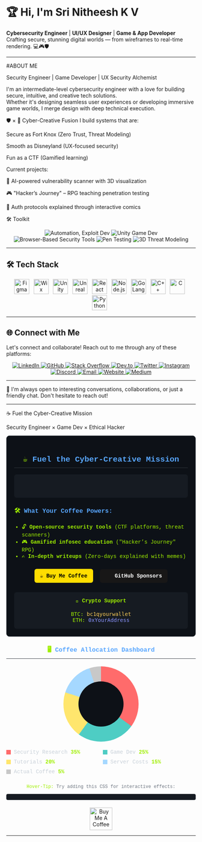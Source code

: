 # 🏆 Hi, I'm Sri Nitheesh K V 

**Cybersecurity Engineer** | **UI/UX Designer** | **Game & App Developer**  
Crafting secure, stunning digital worlds — from wireframes to real-time rendering. 💻🎮🛡️

---

#ABOUT ME 

Security Engineer | Game Developer | UX Security Alchemist

I'm an intermediate-level cybersecurity engineer with a love for building secure, intuitive, and creative tech solutions.  
Whether it's designing seamless user experiences or developing immersive game worlds, I merge design with deep technical execution.



🛡️ × 🎨 Cyber-Creative Fusion
I build systems that are:

Secure as Fort Knox (Zero Trust, Threat Modeling)

Smooth as Disneyland (UX-focused security)

Fun as a CTF (Gamified learning)

Current projects:

🧠 AI-powered vulnerability scanner with 3D visualization

🎮 "Hacker’s Journey" – RPG teaching penetration testing

🔗 Auth protocols explained through interactive comics

🛠️ Toolkit
<p align="center"> <img src="https://img.shields.io/badge/Python-3776AB?style=for-the-badge&logo=python&logoColor=white" title="Automation, Exploit Dev"/> <img src="https://img.shields.io/badge/C%23-239120?style=for-the-badge&logo=c-sharp&logoColor=white" title="Unity Game Dev"/> <img src="https://img.shields.io/badge/WebAssembly-654FF0?style=for-the-badge&logo=webassembly&logoColor=white" title="Browser-Based Security Tools"/> <img src="https://img.shields.io/badge/Kali_Linux-557C94?style=for-the-badge&logo=kali-linux&logoColor=white" title="Pen Testing"/> <img src="https://img.shields.io/badge/Blender-F5792A?style=for-the-badge&logo=blender&logoColor=white" title="3D Threat Modeling"/> </p>


---

## 🛠 Tech Stack

<div align="center">

  <img src="https://cdn.jsdelivr.net/gh/devicons/devicon/icons/figma/figma-original.svg" width="40" alt="Figma"/> &nbsp;
  <img src="https://cdn-icons-png.flaticon.com/512/5968/5968770.png" width="40" alt="Wix"/> &nbsp;
  <img src="https://cdn.jsdelivr.net/gh/devicons/devicon/icons/unity/unity-original.svg" width="40" alt="Unity"/> &nbsp;
  <img src="https://logowik.com/content/uploads/images/unreal-engine-icon1721420032.logowik.com.webp" width="40" alt="Unreal Engine"/> &nbsp;
  <img src="https://cdn.jsdelivr.net/gh/devicons/devicon/icons/react/react-original.svg" width="40" alt="React"/> &nbsp;
  <img src="https://cdn.jsdelivr.net/gh/devicons/devicon/icons/nodejs/nodejs-original.svg" width="40" alt="Node.js"/> &nbsp;
  <img src="https://cdn.jsdelivr.net/gh/devicons/devicon/icons/go/go-original.svg" width="40" alt="GoLang"/> &nbsp;
  <img src="https://cdn.jsdelivr.net/gh/devicons/devicon/icons/cplusplus/cplusplus-original.svg" width="40" alt="C++"/> &nbsp;
  <img src="https://cdn.jsdelivr.net/gh/devicons/devicon/icons/c/c-original.svg" width="40" alt="C"/> &nbsp;
  <img src="https://cdn.jsdelivr.net/gh/devicons/devicon/icons/python/python-original.svg" width="40" alt="Python"/> &nbsp;

</div>



---

## 🌐 Connect with Me

Let's connect and collaborate! Reach out to me through any of these platforms:

<p align="center">
  <!-- Professional & Coding -->
  <a href="https://www.linkedin.com/in/your-profile" target="_blank" rel="noopener noreferrer">
    <img src="https://img.shields.io/badge/-LinkedIn-0A66C2?style=for-the-badge&logo=linkedin&logoColor=white" alt="LinkedIn"/>
  </a>
  <a href="https://github.com/yourprofile" target="_blank" rel="noopener noreferrer">
    <img src="https://img.shields.io/badge/-GitHub-181717?style=for-the-badge&logo=github&logoColor=white" alt="GitHub"/>
  </a>
  <a href="https://stackoverflow.com/users/your-id" target="_blank" rel="noopener noreferrer">
    <img src="https://img.shields.io/badge/-Stack%20Overflow-F58025?style=for-the-badge&logo=stackoverflow&logoColor=white" alt="Stack Overflow"/>
  </a>
  <a href="https://dev.to/yourusername" target="_blank" rel="noopener noreferrer">
    <img src="https://img.shields.io/badge/-DEV.to-0A0A0A?style=for-the-badge&logo=dev.to&logoColor=white" alt="Dev.to"/>
  </a>

  <!-- Social Media -->
  <a href="https://twitter.com/yourhandle" target="_blank" rel="noopener noreferrer">
    <img src="https://img.shields.io/badge/-Twitter-1DA1F2?style=for-the-badge&logo=twitter&logoColor=white" alt="Twitter"/>
  </a>
  <a href="https://www.instagram.com/yourhandle" target="_blank" rel="noopener noreferrer">
    <img src="https://img.shields.io/badge/-Instagram-E4405F?style=for-the-badge&logo=instagram&logoColor=white" alt="Instagram"/>
  </a>
  <a href="https://discord.gg/your-invite" target="_blank" rel="noopener noreferrer">
    <img src="https://img.shields.io/badge/-Discord-5865F2?style=for-the-badge&logo=discord&logoColor=white" alt="Discord"/>
  </a>

  <!-- Contact & More -->
  <a href="mailto:your.email@example.com">
    <img src="https://img.shields.io/badge/-Email-D14836?style=for-the-badge&logo=gmail&logoColor=white" alt="Email"/>
  </a>
  <a href="https://yourwebsite.com" target="_blank" rel="noopener noreferrer">
    <img src="https://img.shields.io/badge/-Website-4285F4?style=for-the-badge&logo=google-chrome&logoColor=white" alt="Website"/>
  </a>
  <a href="https://medium.com/@yourusername" target="_blank" rel="noopener noreferrer">
    <img src="https://img.shields.io/badge/-Medium-12100E?style=for-the-badge&logo=medium&logoColor=white" alt="Medium"/>
  </a>
</p>

---

💬 I'm always open to interesting conversations, collaborations, or just a friendly chat. Don't hesitate to reach out!

---

☕ Fuel the Cyber-Creative Mission

Security Engineer × Game Dev × Ethical Hacker

<!-- Cyber-Coffee HTML Widget -->
<div align="center" style="font-family: 'Courier New', monospace; background: #0d1117; color: #9FEF00; border: 1px solid #30363d; border-radius: 8px; padding: 20px; max-width: 600px; margin: 0 auto;">
  
  <!-- Header -->
  <h2 style="border-bottom: 1px solid #30363d; padding-bottom: 10px;">
    ☕ <span style="color: #58a6ff;">Fuel the Cyber-Creative Mission</span>
  </h2>
  
  <!-- Code Block -->
  <pre style="background: #161b22; padding: 15px; border-radius: 6px; overflow-x: auto;">
<span style="color: #f97583;">
    <span style="color: #f97583;"></pre>

  <!-- Value Proposition -->
  <div style="text-align: left; margin: 20px 0;">
    <h3>🛠️ <span style="color: #58a6ff;">What Your Coffee Powers:</span></h3>
    <ul style="padding-left: 20px;">
      <li>🔓 <strong>Open-source security tools</strong> (CTF platforms, threat scanners)</li>
      <li>🎮 <strong>Gamified infosec education</strong> ("Hacker’s Journey" RPG)</li>
      <li>✍️ <strong>In-depth writeups</strong> (Zero-days explained with memes)</li>
    </ul>
  </div>

  <!-- Support Buttons -->
  <div style="margin: 25px 0;">
    <a href="https://buymeacoffee.com/yourhandle" target="_blank" style="background: #FFDD00; color: black; padding: 10px 15px; border-radius: 6px; text-decoration: none; font-weight: bold; margin: 0 5px; display: inline-block;">
      ☕ Buy Me Coffee
    </a>
    <a href="https://github.com/sponsors/yourhandle" target="_blank" style="background: #181717; color: white; padding: 10px 15px; border-radius: 6px; text-decoration: none; font-weight: bold; margin: 0 5px; display: inline-block;">
      <img src="https://github.githubassets.com/favicons/favicon.png" width="16" style="vertical-align: middle;"> GitHub Sponsors
    </a>
  </div>

  <!-- Crypto Section -->
  <div style="background: #161b22; padding: 15px; border-radius: 6px; margin-top: 15px;">
    <h4 style="margin-top: 0;">🔐 Crypto Support</h4>
    <div style="font-family: monospace; font-size: 14px;">
      <div>BTC: <span style="color: #f8cc57;">bc1qyourwallet</span></div>
      <div>ETH: <span style="color: #8b95ff;">0xYourAddress</span></div>
    </div>
  </div>
</div>

<div align="center" style="font-family: 'Courier New', monospace; max-width: 600px; margin: 20px auto;">
  
  <!-- Header -->
  <h3 style="color: #9FEF00; border-bottom: 1px solid #30363d; padding-bottom: 8px;">
    🖥️ <span style="color: #58a6ff;">Coffee Allocation Dashboard</span>
  </h3>
  
  <!-- Pie Chart -->
  <div style="position: relative; width: 200px; height: 200px; margin: 20px auto; border-radius: 50%; background: conic-gradient(
    #FF6B6B 0% 35%,    /* Security Research */
    #4ECDC4 35% 60%,   /* Game Dev */
    #FFE66D 60% 80%,   /* Tutorials */
    #A5D8FF 80% 95%,   /* Server Costs */
    #C8C8C8 95% 100%   /* Actual Coffee */
  );">
    <div style="position: absolute; width: 60%; height: 60%; background: #0d1117; border-radius: 50%; top: 20%; left: 20%;"></div>
  </div>
  
  <!-- Legend -->
  <div style="display: grid; grid-template-columns: repeat(2, 1fr); gap: 10px; text-align: left; margin-top: 20px;">
    <div style="display: flex; align-items: center;">
      <div style="width: 12px; height: 12px; background: #FF6B6B; margin-right: 8px;"></div>
      <span style="color: #c9d1d9;">Security Research <strong style="color: #9FEF00;">35%</strong></span>
    </div>
    <div style="display: flex; align-items: center;">
      <div style="width: 12px; height: 12px; background: #4ECDC4; margin-right: 8px;"></div>
      <span style="color: #c9d1d9;">Game Dev <strong style="color: #9FEF00;">25%</strong></span>
    </div>
    <div style="display: flex; align-items: center;">
      <div style="width: 12px; height: 12px; background: #FFE66D; margin-right: 8px;"></div>
      <span style="color: #c9d1d9;">Tutorials <strong style="color: #9FEF00;">20%</strong></span>
    </div>
    <div style="display: flex; align-items: center;">
      <div style="width: 12px; height: 12px; background: #A5D8FF; margin-right: 8px;"></div>
      <span style="color: #c9d1d9;">Server Costs <strong style="color: #9FEF00;">15%</strong></span>
    </div>
    <div style="display: flex; align-items: center;">
      <div style="width: 12px; height: 12px; background: #C8C8C8; margin-right: 8px;"></div>
      <span style="color: #c9d1d9;">Actual Coffee <strong style="color: #9FEF00;">5%</strong></span>
    </div>
  </div>
  
  <!-- Hover Effect Code -->
  <div style="margin-top: 25px; font-size: 12px; color: #6e7681;">
    <span style="color: #9FEF00;">Hover-Tip:</span> Try adding this CSS for interactive effects:
    <pre style="background: #161b22; padding: 8px; border-radius: 4px; text-align: left;">
</pre>
  </div>
</div>

<p align="center">
  <a href="https://www.buymeacoffee.com/srinitheeshkv" target="_blank">
    <img src="https://cdn.buymeacoffee.com/buttons/v2/default-yellow.png" height="60" alt="Buy Me A Coffee" />
  </a>
</p>


---
